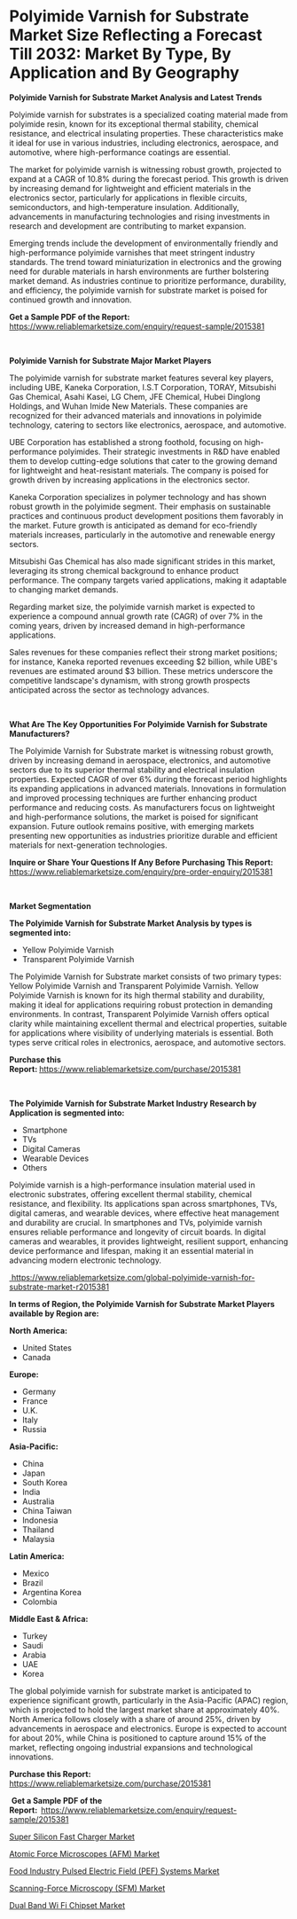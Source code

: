 <p><h1>Polyimide Varnish for Substrate Market Size Reflecting a Forecast Till 2032: Market By Type, By Application and By Geography</h1></p><p><strong>Polyimide Varnish for Substrate Market Analysis and Latest Trends</strong></p>
<p><p>Polyimide varnish for substrates is a specialized coating material made from polyimide resin, known for its exceptional thermal stability, chemical resistance, and electrical insulating properties. These characteristics make it ideal for use in various industries, including electronics, aerospace, and automotive, where high-performance coatings are essential.</p><p>The market for polyimide varnish is witnessing robust growth, projected to expand at a CAGR of 10.8% during the forecast period. This growth is driven by increasing demand for lightweight and efficient materials in the electronics sector, particularly for applications in flexible circuits, semiconductors, and high-temperature insulation. Additionally, advancements in manufacturing technologies and rising investments in research and development are contributing to market expansion.</p><p>Emerging trends include the development of environmentally friendly and high-performance polyimide varnishes that meet stringent industry standards. The trend toward miniaturization in electronics and the growing need for durable materials in harsh environments are further bolstering market demand. As industries continue to prioritize performance, durability, and efficiency, the polyimide varnish for substrate market is poised for continued growth and innovation.</p></p>
<p><strong>Get a Sample PDF of the Report:&nbsp;</strong> <a href="https://www.reliablemarketsize.com/enquiry/request-sample/2015381?utm_campaign=2640&utm_medium=2&utm_source=Github&utm_content=ia&utm_term=29032025&utm_id=polyimide-varnish-for-substrate">https://www.reliablemarketsize.com/enquiry/request-sample/2015381</a></p>
<p>&nbsp;</p>
<p><strong>Polyimide Varnish for Substrate Major Market Players</strong></p>
<p><p>The polyimide varnish for substrate market features several key players, including UBE, Kaneka Corporation, I.S.T Corporation, TORAY, Mitsubishi Gas Chemical, Asahi Kasei, LG Chem, JFE Chemical, Hubei Dinglong Holdings, and Wuhan Imide New Materials. These companies are recognized for their advanced materials and innovations in polyimide technology, catering to sectors like electronics, aerospace, and automotive.</p><p>UBE Corporation has established a strong foothold, focusing on high-performance polyimides. Their strategic investments in R&D have enabled them to develop cutting-edge solutions that cater to the growing demand for lightweight and heat-resistant materials. The company is poised for growth driven by increasing applications in the electronics sector.</p><p>Kaneka Corporation specializes in polymer technology and has shown robust growth in the polyimide segment. Their emphasis on sustainable practices and continuous product development positions them favorably in the market. Future growth is anticipated as demand for eco-friendly materials increases, particularly in the automotive and renewable energy sectors.</p><p>Mitsubishi Gas Chemical has also made significant strides in this market, leveraging its strong chemical background to enhance product performance. The company targets varied applications, making it adaptable to changing market demands.</p><p>Regarding market size, the polyimide varnish market is expected to experience a compound annual growth rate (CAGR) of over 7% in the coming years, driven by increased demand in high-performance applications.</p><p>Sales revenues for these companies reflect their strong market positions; for instance, Kaneka reported revenues exceeding $2 billion, while UBE's revenues are estimated around $3 billion. These metrics underscore the competitive landscape's dynamism, with strong growth prospects anticipated across the sector as technology advances.</p></p>
<p>&nbsp;</p>
<p><strong>What Are The Key Opportunities For Polyimide Varnish for Substrate Manufacturers?</strong></p>
<p><p>The Polyimide Varnish for Substrate market is witnessing robust growth, driven by increasing demand in aerospace, electronics, and automotive sectors due to its superior thermal stability and electrical insulation properties. Expected CAGR of over 6% during the forecast period highlights its expanding applications in advanced materials. Innovations in formulation and improved processing techniques are further enhancing product performance and reducing costs. As manufacturers focus on lightweight and high-performance solutions, the market is poised for significant expansion. Future outlook remains positive, with emerging markets presenting new opportunities as industries prioritize durable and efficient materials for next-generation technologies.</p></p>
<p><strong>Inquire or Share Your Questions If Any Before Purchasing This Report:</strong> <a href="https://www.reliablemarketsize.com/enquiry/pre-order-enquiry/2015381?utm_campaign=2640&utm_medium=2&utm_source=Github&utm_content=ia&utm_term=29032025&utm_id=polyimide-varnish-for-substrate">https://www.reliablemarketsize.com/enquiry/pre-order-enquiry/2015381</a></p>
<p>&nbsp;</p>
<p><strong>Market Segmentation</strong></p>
<p><strong>The Polyimide Varnish for Substrate Market Analysis by types is segmented into:</strong></p>
<p><ul><li>Yellow Polyimide Varnish</li><li>Transparent Polyimide Varnish</li></ul></p>
<p><p>The Polyimide Varnish for Substrate market consists of two primary types: Yellow Polyimide Varnish and Transparent Polyimide Varnish. Yellow Polyimide Varnish is known for its high thermal stability and durability, making it ideal for applications requiring robust protection in demanding environments. In contrast, Transparent Polyimide Varnish offers optical clarity while maintaining excellent thermal and electrical properties, suitable for applications where visibility of underlying materials is essential. Both types serve critical roles in electronics, aerospace, and automotive sectors.</p></p>
<p><strong>Purchase this Report:&nbsp;</strong><a href="https://www.reliablemarketsize.com/purchase/2015381?utm_campaign=2640&utm_medium=2&utm_source=Github&utm_content=ia&utm_term=29032025&utm_id=polyimide-varnish-for-substrate">https://www.reliablemarketsize.com/purchase/2015381</a></p>
<p>&nbsp;</p>
<p><strong>The Polyimide Varnish for Substrate Market Industry Research by Application is segmented into:</strong></p>
<p><ul><li>Smartphone</li><li>TVs</li><li>Digital Cameras</li><li>Wearable Devices</li><li>Others</li></ul></p>
<p><p>Polyimide varnish is a high-performance insulation material used in electronic substrates, offering excellent thermal stability, chemical resistance, and flexibility. Its applications span across smartphones, TVs, digital cameras, and wearable devices, where effective heat management and durability are crucial. In smartphones and TVs, polyimide varnish ensures reliable performance and longevity of circuit boards. In digital cameras and wearables, it provides lightweight, resilient support, enhancing device performance and lifespan, making it an essential material in advancing modern electronic technology.</p></p>
<p><a href="https://www.reliablemarketsize.com/global-polyimide-varnish-for-substrate-market-r2015381?utm_campaign=2640&utm_medium=2&utm_source=Github&utm_content=ia&utm_term=29032025&utm_id=polyimide-varnish-for-substrate">&nbsp;https://www.reliablemarketsize.com/global-polyimide-varnish-for-substrate-market-r2015381</a></p>
<p><strong>In terms of Region, the Polyimide Varnish for Substrate Market Players available by Region are:</strong></p>
<p>
    <p> <strong> North America: </strong>
        <ul>
            <li>United States</li>
            <li>Canada</li>
        </ul>
        </p> 
    <p> <strong> Europe: </strong>
        <ul>
            <li>Germany</li>
            <li>France</li>
            <li>U.K.</li>
            <li>Italy</li>
            <li>Russia</li>
        </ul>
        </p> 
    <p> <strong> Asia-Pacific: </strong>
        <ul>
            <li>China</li>
            <li>Japan</li>
            <li>South Korea</li>
            <li>India</li>
            <li>Australia</li>
            <li>China Taiwan</li>
            <li>Indonesia</li>
            <li>Thailand</li>
            <li>Malaysia</li>
        </ul>
        </p> 
    <p> <strong> Latin America: </strong>
        <ul>
            <li>Mexico</li>
            <li>Brazil</li>
            <li>Argentina Korea</li>
            <li>Colombia</li>
        </ul>
        </p> 
    <p> <strong> Middle East & Africa: </strong>
        <ul>
            <li>Turkey</li>
            <li>Saudi</li>
            <li>Arabia</li>
            <li>UAE</li>
            <li>Korea</li>
        </ul>
    </p>
    </p>
<p><p>The global polyimide varnish for substrate market is anticipated to experience significant growth, particularly in the Asia-Pacific (APAC) region, which is projected to hold the largest market share at approximately 40%. North America follows closely with a share of around 25%, driven by advancements in aerospace and electronics. Europe is expected to account for about 20%, while China is positioned to capture around 15% of the market, reflecting ongoing industrial expansions and technological innovations.</p></p>
<p><strong>Purchase this Report: </strong><a href="https://www.reliablemarketsize.com/purchase/2015381?utm_campaign=2640&utm_medium=2&utm_source=Github&utm_content=ia&utm_term=29032025&utm_id=polyimide-varnish-for-substrate">https://www.reliablemarketsize.com/purchase/2015381</a></p>
<p>&nbsp;<strong>Get a Sample PDF of the Report:&nbsp;&nbsp;</strong><a href="https://www.reliablemarketsize.com/enquiry/request-sample/2015381?utm_campaign=2640&utm_medium=2&utm_source=Github&utm_content=ia&utm_term=29032025&utm_id=polyimide-varnish-for-substrate">https://www.reliablemarketsize.com/enquiry/request-sample/2015381</a></p>
<p><strong></strong></p>
<p><p><a href="https://github.com/gukenneth26571/Market-Research-Report-List-1/blob/main/super-silicon-fast-charger-market.md?utm_campaign=2640&utm_medium=2&utm_source=Github&utm_content=ia&utm_term=29032025&utm_id=polyimide-varnish-for-substrate">Super Silicon Fast Charger Market</a></p><p><a href="https://www.linkedin.com/pulse/synopsis-global-atomic-force-microscopes-afm-market-trend-to6lf?utm_campaign=2640&utm_medium=2&utm_source=Github&utm_content=ia&utm_term=29032025&utm_id=polyimide-varnish-for-substrate">Atomic Force Microscopes (AFM) Market</a></p><p><a href="https://www.linkedin.com/pulse/future-growth-prospects-food-industry-pulsed-electric-field-wylle?utm_campaign=2640&utm_medium=2&utm_source=Github&utm_content=ia&utm_term=29032025&utm_id=polyimide-varnish-for-substrate">Food Industry Pulsed Electric Field (PEF) Systems Market</a></p><p><a href="https://www.linkedin.com/pulse/data-global-scanning-force-microscopy-sfm-markets-share-size-growth-x8q4f?utm_campaign=2640&utm_medium=2&utm_source=Github&utm_content=ia&utm_term=29032025&utm_id=polyimide-varnish-for-substrate">Scanning-Force Microscopy (SFM) Market</a></p><p><a href="https://github.com/ChiragRp1/Market-Research-Report-List-7/blob/main/dual-band-wi-fi-chipset-market.md?utm_campaign=2640&utm_medium=2&utm_source=Github&utm_content=ia&utm_term=29032025&utm_id=polyimide-varnish-for-substrate">Dual Band Wi Fi Chipset Market</a></p></p>